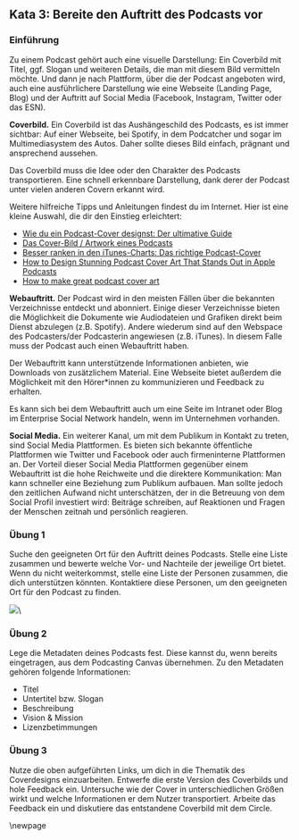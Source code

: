 ## Kata 3: Bereite den Auftritt des Podcasts vor

### Einführung

Zu einem Podcast gehört auch eine visuelle Darstellung: Ein Coverbild mit Titel, ggf. Slogan und weiteren Details, die man mit diesem Bild vermitteln möchte. Und dann je nach Plattform, über die der Podcast angeboten wird, auch eine ausführlichere Darstellung wie eine Webseite (Landing Page, Blog) und der Auftritt auf Social Media (Facebook, Instagram, Twitter oder das ESN).

**Coverbild.** Ein Coverbild ist das Aushängeschild des Podcasts, es ist immer sichtbar: Auf einer Webseite, bei Spotify, in dem Podcatcher und sogar im Multimediasystem des Autos. Daher sollte dieses Bild einfach, prägnant und ansprechend aussehen.

Das Coverbild muss die Idee oder den Charakter des Podcasts transportieren. Eine schnell erkennbare Darstellung, dank derer der Podcast unter vielen anderen Covern erkannt wird.

Weitere hilfreiche Tipps und Anleitungen findest du im Internet. Hier ist eine kleine Auswahl, die dir den Einstieg erleichtert:

* [Wie du ein Podcast-Cover designst: Der ultimative Guide](https://99designs.de/blog/andere-designs/podcast-cover-ultimative-guide/)
* [Das Cover-Bild / Artwork eines Podcasts](https://hilfe.podigee.com/article/40-das-cover-bild-artwork-eines-podcasts)
* [Besser ranken in den iTunes-Charts: Das richtige Podcast-Cover](https://podcast-helden.de/itunes-podcast-cover/)
* [How to Design Stunning Podcast Cover Art That Stands Out in Apple Podcasts](https://www.buzzsprout.com/blog/10-tips-create-awesome-podcast-artwork)
* [How to make great podcast cover art](https://theaudacitytopodcast.com/how-to-make-great-podcast-cover-art-tap191/)


**Webauftritt.** Der Podcast wird in den meisten Fällen über die bekannten Verzeichnisse entdeckt und abonniert. Einige dieser Verzeichnisse bieten die Möglichkeit die Dokumente wie Audiodateien und Grafiken direkt beim Dienst abzulegen (z.B. Spotify). Andere wiederum sind auf den Webspace des Podcasters/der Podcasterin angewiesen (z.B. iTunes). In diesem Falle muss der Podcast auch einen Webauftritt haben.

Der Webauftritt kann unterstützende Informationen anbieten, wie Downloads von zusätzlichem Material. Eine Webseite bietet außerdem die Möglichkeit mit den Hörer*innen zu kommunizieren und Feedback zu erhalten.

Es kann sich bei dem Webauftritt auch um eine Seite im Intranet oder Blog im Enterprise Social Network handeln, wenn im Unternehmen vorhanden.

**Social Media.** Ein weiterer Kanal, um mit dem Publikum in Kontakt zu treten, sind Social Media Plattformen. Es bieten sich bekannte öffentliche Plattformen wie Twitter und Facebook oder auch firmeninterne Plattformen an. Der Vorteil dieser Social Media Plattformen gegenüber einem Webauftritt ist die hohe Reichweite und die direktere Kommunikation: Man kann schneller eine Beziehung zum Publikum aufbauen. Man sollte jedoch den zeitlichen Aufwand nicht unterschätzen, der in die Betreuung von dem Social Profil investiert wird: Beiträge schreiben, auf Reaktionen und Fragen der Menschen zeitnah und persönlich reagieren.

### Übung 1

Suche den geeigneten Ort für den Auftritt deines Podcasts. Stelle eine Liste zusammen und bewerte welche Vor- und Nachteile der jeweilige Ort bietet. Wenn du nicht weiterkommst, stelle eine Liste der Personen zusammen, die dich unterstützen könnten. Kontaktiere diese Personen, um den geeigneten Ort für den Podcast zu finden.

![](images/slots_5.svg)\

### Übung 2
Lege die Metadaten deines Podcasts fest. Diese kannst du, wenn bereits eingetragen, aus dem Podcasting Canvas übernehmen. Zu den Metadaten gehören folgende Informationen:

* Titel
* Untertitel bzw. Slogan
* Beschreibung
* Vision & Mission
* Lizenzbetimmungen

### Übung 3

Nutze die oben aufgeführten Links, um dich in die Thematik des Coverdesigns einzuarbeiten. Entwerfe die erste Version des Coverbilds und hole Feedback ein. Untersuche wie der Cover in unterschiedlichen Größen wirkt und welche Informationen er dem Nutzer transportiert. Arbeite das Feedback ein und diskutiere das entstandene Coverbild mit dem Circle. 

\newpage
